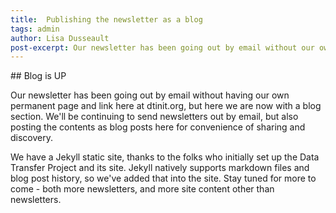 ```yaml
---
title:  Publishing the newsletter as a blog
tags: admin
author: Lisa Dusseault
post-excerpt: Our newsletter has been going out by email without our own permanent page and link, but here we are with a blog section at dtinit.org now.
---
```


<div class="section" markdown="1">
## Blog is UP
<div class="mustache">
</div>

Our newsletter has been going out by email without having our own permanent page and link here at dtinit.org, but here we are now with a blog section. We'll be continuing to send newsletters out by email, but also posting the contents as blog posts here for convenience of sharing and discovery.  

We have a Jekyll static site, thanks to the folks who initially set up the Data Transfer Project and its site.  Jekyll natively supports markdown files and blog post history, so we've added that into the site.  Stay tuned for more to come - both more newsletters, and more site content other than newsletters.
